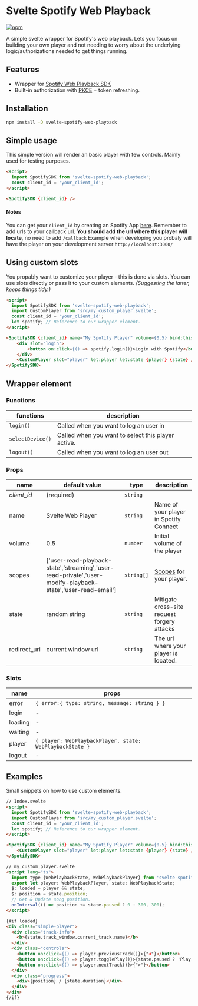 # Svelte Spotify Web Playback
 [![npm](https://img.shields.io/npm/v/svelte-spotify-web-playback)](https://www.npmjs.com/package/svelte-spotify-web-playback)

A simple svelte wrapper for Spotify's web playback. Lets you focus on building your own player 
and not needing to worry about the underlying logic/authorizations needed to get things running.
## Features
- Wrapper for [Spotify Web Playback SDK](https://developer.spotify.com/documentation/web-playback-sdk/reference/)
- Built-in authorization with [PKCE](https://developer.spotify.com/documentation/general/guides/authorization-guide/#authorization-code-flow-with-proof-key-for-code-exchange-pkce) + token refreshing.

## Installation
```bash
npm install -D svelte-spotify-web-playback
```
## Simple usage
This simple version will render an basic player with few controls. Mainly used for testing purposes.
```html
<script>
  import SpotifySDK from 'svelte-spotify-web-playback';
  const client_id = 'your_client_id';
</script>

<SpotifySDK {client_id} />
```
#### Notes
You can get your `client_id` by creating an Spotify App [here](https://developer.spotify.com/dashboard/applications). Remember to add urls to your callback url. 
__You should add the url where this player will locate__, no need to add `/callback`
Example when developing you probaly will have the player on your development server `http://localhost:3000/`

## Using custom slots
You propably want to customize your player - this is done via slots. 
You can use slots directly or pass it to your custom elements. _(Suggesting the latter, keeps things tidy.)_
```html
<script>
  import SpotifySDK from 'svelte-spotify-web-playback';
  import CustomPlayer from 'src/my_custom_player.svelte';
  const client_id = 'your_client_id';
  let spotify; // Reference to our wrapper element.
</script>

<SpotifySDK {client_id} name="My Spotify Player" volume={0.5} bind:this={spotify}>
    <div slot="login">
        <button on:click={() => spotify.login()}>Login with Spotify</button>
    </div>
    <CustomPlayer slot="player" let:player let:state {player} {state} />
</SpotifySDK>
```
## Wrapper element 
### Functions
| functions | description |
| ------ | ------ |
| `login()` | Called when you want to log an user in |
| `selectDevice()` | Called when you want to select this player active. |
| `logout()` | Called when you want to log an user out |
### Props
| name | default value | type | description|
| ------ | ------ | ------ | ------ |
| _client\_id_ | (required) | `string` |  |
| name | Svelte Web Player | `string` | Name of your player in Spotify Connect |
| volume | 0.5 |`number` | Initial volume of the player |
| scopes | ['user-read-playback-state','streaming','user-read-private','user-modify-playback-state','user-read-email'] |`string[]` | [Scopes](https://developer.spotify.com/documentation/general/guides/scopes/) for your player. |
| state | random string |`string` | Mitigate cross-site request forgery attacks |
| redirect_uri | current window url |`string` | The url where your player is located. |
### Slots
| name | props | 
| ------ | ------ | 
| error | `{ error:{ type: string, message: string } }` |
| login | - | 
| loading | - |
| waiting | - |
| player | `{ player: WebPlaybackPlayer, state: WebPlaybackState }` |
| logout | - |

## Examples
Small snippets on how to use custom elements.
```html
// Index.svelte
<script>
  import SpotifySDK from 'svelte-spotify-web-playback';
  import CustomPlayer from 'src/my_custom_player.svelte';
  const client_id = 'your_client_id';
  let spotify; // Reference to our wrapper element.
</script>

<SpotifySDK {client_id} name="My Spotify Player" volume={0.5} bind:this={spotify}>
    <CustomPlayer slot="player" let:player let:state {player} {state} />
</SpotifySDK>
```
```html
// my_custom_player.svelte
<script lang="ts">
  import type {WebPlaybackState, WebPlaybackPlayer} from 'svelte-spotify-web-playback/types';
  export let player: WebPlaybackPlayer, state: WebPlaybackState;
  $: loaded = player && state;
  $: position = state.position;
  // Get & Update song position.
  onInterval(() => position += state.paused ? 0 : 300, 300);
</script>

{#if loaded}
<div class="simple-player">
  <div class="track-info">
    <b>{state.track_window.current_track.name}</b>
  </div>
  <div class="controls">
    <button on:click={() => player.previousTrack()}>{"<"}</button>
    <button on:click={() => player.togglePlay()}>{state.paused ? 'Play' : 'Pause'}</button>
    <button on:click={() => player.nextTrack()}>{">"}</button>
  </div>
  <div class="progress">
    <div>{position} / {state.duration}</div>
  </div>
</div>
{/if}
```